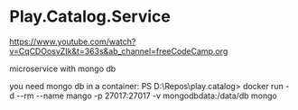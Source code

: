 ﻿# Play.Catalog.Service

https://www.youtube.com/watch?v=CqCDOosvZIk&t=363s&ab_channel=freeCodeCamp.org

microservice with mongo db



you need mongo db in a container: 
PS D:\Repos\play.catalog> docker run -d --rm --name mango -p 27017:27017 -v mongodbdata:/data/db mongo


